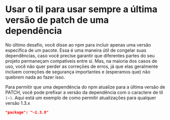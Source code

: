 # Usar o til para usar sempre a última versão de patch de uma dependência

No último desafio, você disse ao npm para incluir apenas uma versão específica de um pacote. Essa é uma maneira útil de congelar suas dependências, caso você precise garantir que diferentes partes do seu projeto permaneçam compatíveis entre si. Mas, na maioria dos casos de uso, você não quer perder as correções de erros, já que elas geralmente incluem correções de segurança importantes e (esperamos que) não quebrem nada ao fazer isso.

Para permitir que uma dependência do npm atualize para a última versão de PATCH, você pode prefixar a versão da dependência com o caractere de til `(~)`. Aqui está um exemplo de como permitir atualizações para qualquer versão 1.3.x

~~~json
"package": "~1.3.8"
~~~